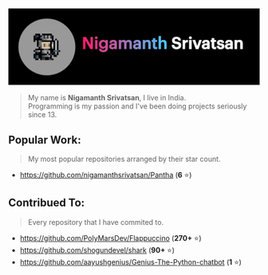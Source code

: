 <img src='./header.png'>

> My name is **Nigamanth Srivatsan**, I live in India. <br>
> Programming is my passion and I've been doing projects seriously since 13. 

## Popular Work:
> My most popular repositories arranged by their star count.

* https://github.com/nigamanthsrivatsan/Pantha (**6** ⭐)

## Contribued To:
> Every repository that I have commited to. 

* https://github.com/PolyMarsDev/Flappuccino (**270+** ⭐)
* https://github.com/shogundevel/shark (**90+** ⭐)
* https://github.com/aayushgenius/Genius-The-Python-chatbot (**1** ⭐)
